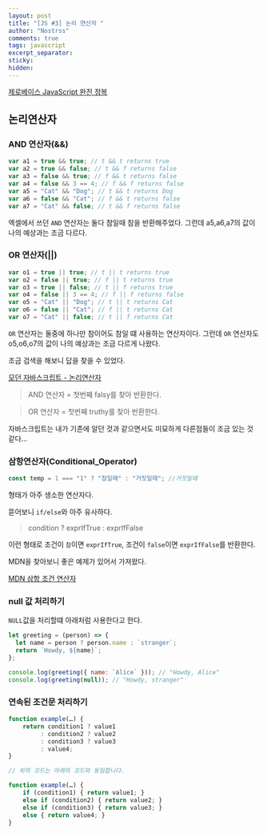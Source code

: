 ```yaml
---
layout: post
title: "[JS #3] 논리 연산자 "
author: "Nostrss"
comments: true
tags: javascript
excerpt_separator:
sticky:
hidden:
---
```


[제로베이스 JavaScript 완전 정복](https://zero-base.co.kr/category_dev_camp/JS_challenge)

## 논리연산자

### AND 연산자(&&)

```javascript
var a1 = true && true; // t && t returns true
var a2 = true && false; // t && f returns false
var a3 = false && true; // f && t returns false
var a4 = false && 3 == 4; // f && f returns false
var a5 = "Cat" && "Dog"; // t && t returns Dog
var a6 = false && "Cat"; // f && t returns false
var a7 = "Cat" && false; // t && f returns false
```

엑셀에서 쓰던 `AND` 연산자는 둘다 참일때 참을 반환해주었다.
그런데 a5,a6,a7의 값이 나의 예상과는 조금 다르다.

### OR 연산자(||)

```javascript
var o1 = true || true; // t || t returns true
var o2 = false || true; // f || t returns true
var o3 = true || false; // t || f returns true
var o4 = false || 3 == 4; // f || f returns false
var o5 = "Cat" || "Dog"; // t || t returns Cat
var o6 = false || "Cat"; // f || t returns Cat
var o7 = "Cat" || false; // t || f returns Cat
```

`OR` 연산자는 둘중에 하나만 참이어도 참일 떄 사용하는 연산자이다.
그런데 `OR` 연산자도 o5,o6,o7의 값이 나의 예상과는 조금 다르게 나왔다.

조금 검색을 해보니 답을 찾을 수 있었다.

[모던 자바스크립트 - 논리연산자](https://ko.javascript.info/logical-operators)

> AND 연산자 = 첫번쨰 falsy를 찾아 반환한다.

> OR 연산자 = 첫번째 truthy를 찾아 반환한다.

자바스크립트는 내가 기존에 알던 것과 같으면서도 미묘하게 다른점들이 조금 있는 것 같다...

### 삼항연산자(Conditional_Operator)

```javascript
const temp = 1 === "1" ? "참일때" : "거짓일때"; //거짓일때
```

형태가 아주 생소한 연산자다.

뜯어보니 `if/else`와 아주 유사하다.

> condition ? exprIfTrue : exprIfFalse

이런 형태로 조건이 `참`이면 `exprIfTrue`, 조건이 `false`이면 `exprIfFalse`를 반환한다.

MDN을 찾아보니 좋은 예제가 있어서 가져왔다.

[MDN 삼항 조건 연산자](https://developer.mozilla.org/ko/docs/Web/JavaScript/Reference/Operators/Conditional_Operator)

### null 값 처리하기

`NULL`값을 처리할떄 아래처럼 사용한다고 한다.

```javascript
let greeting = (person) => {
  let name = person ? person.name : `stranger`;
  return `Howdy, ${name}`;
};

console.log(greeting({ name: `Alice` })); // "Howdy, Alice"
console.log(greeting(null)); // "Howdy, stranger"
```

### 연속된 조건문 처리하기

```javascript
function example(…) {
    return condition1 ? value1
         : condition2 ? value2
         : condition3 ? value3
         : value4;
}

// 위의 코드는 아래의 코드와 동일합니다.

function example(…) {
    if (condition1) { return value1; }
    else if (condition2) { return value2; }
    else if (condition3) { return value3; }
    else { return value4; }
}
```
